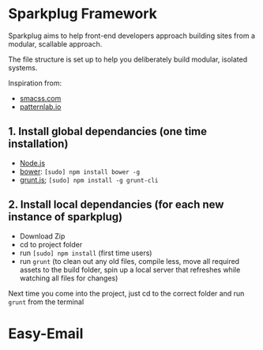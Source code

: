 # Sparkplug Framework

Sparkplug aims to help front-end developers approach building sites from a modular, scallable approach. 

The file structure is set up to help you deliberately build modular, isolated systems.

Inspiration from: 
* [smacss.com](http://smacss.com)
* [patternlab.io](http://patternlab.io)


## 1. Install global dependancies (one time installation)

  * [Node.js](http://nodejs.org)
  * [bower](http://bower.io): `[sudo] npm install bower -g`
  * [grunt.js](http://grunt.js); `[sudo] npm install -g grunt-cli`

## 2. Install local dependancies (for each new instance of sparkplug)

  * Download Zip
  * cd to project folder
  * run `[sudo] npm install` (first time users)
  * run `grunt` (to clean out any old files, compile less, move all required assets to the build folder, spin up a local server that refreshes while watching all files for changes)

Next time you come into the project, just cd to the correct folder and run `grunt` from the terminal
# Easy-Email
